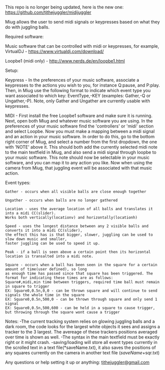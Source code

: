 This repo is no longer being updated, here is the new one:
https://github.com/tjthejuggler/midijuggler



Miug allows the user to send midi signals or keypresses based on what they do with juggling balls.

Required software:

Music software that can be controlled with midi or keypresses, for example, VirtualDJ - https://www.virtualdj.com/download/
	
Loopbe1 (midi only) - http://www.nerds.de/en/loopbe1.html 

Setup:

Keypress - In the preferences of your music software, associate a keypresses to the actions you wish to you, 
	for instance Q:pause, and P:play. Then, in Miug use the following format to indicate which event type you want 
	associated to which key: EventType,-KEY (examples: Gather,-Q or Ungather,-P). Note, only Gather and Ungather 
	are currently usable with keypresses.
  
MIDI - First install the free Loopbe1 software and make sure it is running. Next, open both Miug and whatever
	music software you are using. In the preferences of your music software find the 'controllers' or 'midi' section
	and select Loopbe. Now you must make a mapping between a midi signal and an action in your music software. In 
	order to do this, go to the bottom right corner of Miug, and select a number from the first dropdown, the one with
	'NOTE' above it. This should both add the currently selected midi note to the main textfield in Miug, and also
	send a midi signal through loopbe to your music software. This note should now be selectable in your music software,
	and you can map it to any action you like. Now when using the camera from Miug, that juggling event will be 
	associated with that music action.


Event types:

	Gather - occurs when all visible balls are close enough together
	
	Ungather - occurs when balls are no longer gathered
	
	Location - uses the average location of all balls and translates it into a midi CC(slider). 
	Works both vertically(locationv) and horizontally(locationh)
		
	Speed - uses the longest distance between any 2 visible balls and converts it into a midi CC(slider), 
	the effect this has is that bigger, slower, juggling can be used to slow down music and smaller, 
	faster juggling can be used to speed it up.		
	
	Peak - if a ball is seen above a certain point then its horizontal location is transalted into a midi note.

	Square - occurs when a ball has been seen in the square for a certain amount of time(user defined), so long
	as enough time has passed since that square has been triggered. The format for indicating these times are as follows:
	Square#,midi,min time between triggers, required time ball must remain in square to trigger
	EX: Square0,0.5n,0,0 - can be thrown square and will continue to send signals the whole time in the square
	EX: Square0,0.5n,500,0 - can be thrown through square and only send 1 signal
	EX: Square0,0.5n,500,600 - can be held in a square to cause trigger, but throwing through the square wont cause a trigger
	

Notes:
	-The current tracking system relies on glowing juggling balls and a dark room, the code looks for the largest 
		white objects it sees and assigns a tracker to the 3 largest. The avereage of these trackers positions averaged
		over time is shown as well.
	-The syntax in the main textfield must be exactly right or it might crash.
	-saving/loading will store all event types currently in the scrolled text in a text file(*saveName.txt), it also saves the 
		positions of any squares currently on the camera in another text file (*saveName*+sqr.txt)

Any questions or help setting it up or anything: tjthejuggler@gmail.com
